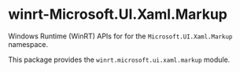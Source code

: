 <!-- warning: Please don't edit this file. It was automatically generated. -->

# winrt-Microsoft.UI.Xaml.Markup

Windows Runtime (WinRT) APIs for for the `Microsoft.UI.Xaml.Markup` namespace.

This package provides the `winrt.microsoft.ui.xaml.markup` module.
